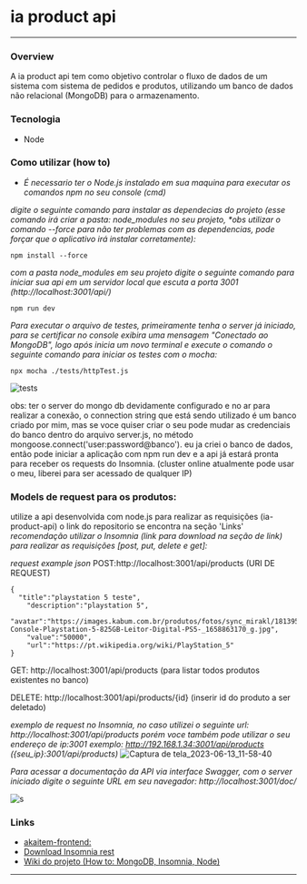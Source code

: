 # ia product api
----------------

### Overview
A ia product api tem como objetivo controlar o fluxo de dados de um sistema com sistema de pedidos e produtos, utilizando um banco de dados não relacional (MongoDB) para o armazenamento.

### Tecnologia
* Node

### Como utilizar (how to)
* _É necessario ter o Node.js instalado em sua maquina para executar os comandos npm no seu console (cmd)_ 

_digite o seguinte comando para instalar as dependecias do projeto (esse comando irá criar a pasta: node_modules no seu projeto, *obs utilizar o comando --force para não ter problemas com as dependencias, pode forçar que o aplicativo irá instalar corretamente):_
```
npm install --force
```
_com a pasta node_modules em seu projeto digite o seguinte comando para iniciar sua api em um servidor local que escuta a porta 3001 (http://localhost:3001/api/)_
```
npm run dev
```
_Para executar o arquivo de testes, primeiramente tenha o server já iniciado, para se certificar no console exibira uma mensagem "Conectado ao MongoDB", logo após inicia um novo terminal e execute o comando o seguinte comando para iniciar os testes com o mocha:_
```
npx mocha ./tests/httpTest.js
```
![tests](https://github.com/perseul/node-api/assets/53841377/6dae8e0a-9552-4576-ae62-2aa4c8d41c72)


obs: ter o server do mongo db devidamente configurado e no ar para realizar a conexão, o connection string que está sendo utilizado é um banco criado por mim, mas se voce quiser criar o seu pode mudar as credenciais do banco dentro do arquivo server.js, no método mongoose.connect('user:password@banco').
eu ja criei o banco de dados, então pode iniciar a aplicação com npm run dev e a api já estará pronta para receber os requests do Insomnia. (cluster online atualmente pode usar o meu, liberei para ser acessado de qualquer IP)

### Models de request para os produtos:
utilize a api desenvolvida com node.js para realizar as requisições (ia-product-api) o link do repositorio se encontra na seção 'Links'
_recomendação utilizar o Insomnia (link para download na seção de link) para realizar as requisições [post, put, delete e get]:_

_request example json_
POST:http://localhost:3001/api/products (URI DE REQUEST)
```
{
  "title":"playstation 5 teste",
	"description":"playstation 5",				 
  "avatar":"https://images.kabum.com.br/produtos/fotos/sync_mirakl/181395/          Console-Playstation-5-825GB-Leitor-Digital-PS5-_1658863170_g.jpg",
	"value":"50000",  
	"url":"https://pt.wikipedia.org/wiki/PlayStation_5"
}
```
GET: http://localhost:3001/api/products (para listar todos produtos existentes no banco)

DELETE: http://localhost:3001/api/products/{id} (inserir id do produto a ser deletado)

_exemplo de request no Insomnia, no caso utilizei o seguinte url: http://localhost:3001/api/products porém voce também pode utilizar o seu endereço de ip:3001 exemplo: http://192.168.1.34:3001/api/products ({seu_ip}:3001/api/products)_
![Captura de tela_2023-06-13_11-58-40](https://github.com/perseul/node-api/assets/53841377/f05f71fc-9473-49df-bf20-97dc223e0906)

_Para acessar a documentação da API via interface Swagger, com o server iniciado digite o seguinte URL em seu navegador: http://localhost:3001/doc/_

![s](https://github.com/perseul/node-api/assets/53841377/0030abba-917e-47c2-a95e-5c295d72956c)


### Links
* [akaitem-frontend:](https://github.com/perseul/akaitem)
* [Download Insomnia rest](https://insomnia.rest/download)
* [Wiki do projeto (How to: MongoDB, Insomnia, Node)](https://github.com/perseul/node-api/wiki)

----------------
